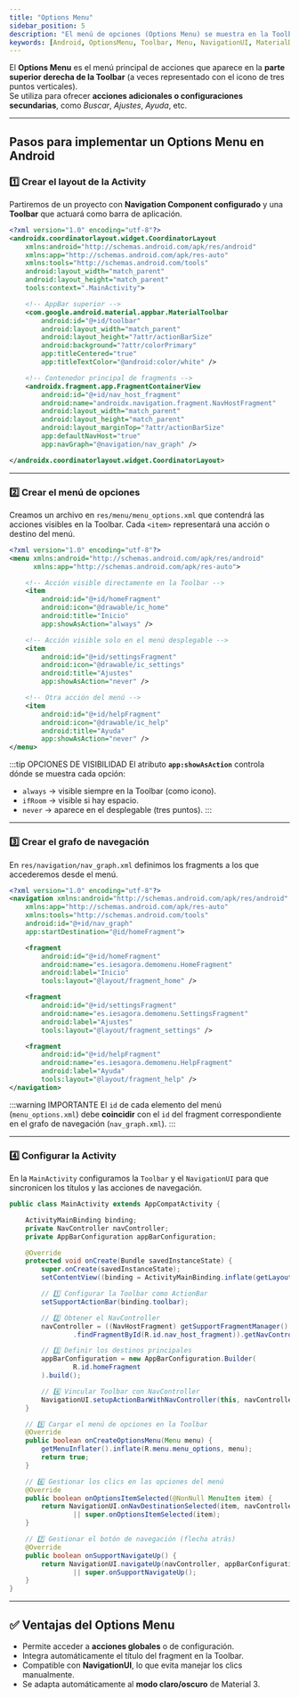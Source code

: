 ```yaml
---
title: "Options Menu"
sidebar_position: 5
description: "El menú de opciones (Options Menu) se muestra en la Toolbar y permite ofrecer acciones adicionales o navegación entre secciones secundarias. Se implementa mediante un archivo de menú XML y los métodos onCreateOptionsMenu y onOptionsItemSelected."
keywords: [Android, OptionsMenu, Toolbar, Menu, NavigationUI, MaterialDesign]
---
```


<div class="justify-text">

El **Options Menu** es el menú principal de acciones que aparece en la **parte superior derecha de la Toolbar** (a veces representado con el icono de tres puntos verticales).  
Se utiliza para ofrecer **acciones adicionales o configuraciones secundarias**, como *Buscar*, *Ajustes*, *Ayuda*, etc.

<!-- ![Demo Options Menu](../0-img/demo-options-menu.gif) -->

---

## Pasos para implementar un Options Menu en Android

### 1️⃣ Crear el layout de la Activity

Partiremos de un proyecto con **Navigation Component configurado** y una **Toolbar** que actuará como barra de aplicación.

```xml title="activity_main.xml"
<?xml version="1.0" encoding="utf-8"?>
<androidx.coordinatorlayout.widget.CoordinatorLayout
    xmlns:android="http://schemas.android.com/apk/res/android"
    xmlns:app="http://schemas.android.com/apk/res-auto"
    xmlns:tools="http://schemas.android.com/tools"
    android:layout_width="match_parent"
    android:layout_height="match_parent"
    tools:context=".MainActivity">

    <!-- AppBar superior -->
    <com.google.android.material.appbar.MaterialToolbar
        android:id="@+id/toolbar"
        android:layout_width="match_parent"
        android:layout_height="?attr/actionBarSize"
        android:background="?attr/colorPrimary"
        app:titleCentered="true"
        app:titleTextColor="@android:color/white" />

    <!-- Contenedor principal de fragments -->
    <androidx.fragment.app.FragmentContainerView
        android:id="@+id/nav_host_fragment"
        android:name="androidx.navigation.fragment.NavHostFragment"
        android:layout_width="match_parent"
        android:layout_height="match_parent"
        android:layout_marginTop="?attr/actionBarSize"
        app:defaultNavHost="true"
        app:navGraph="@navigation/nav_graph" />

</androidx.coordinatorlayout.widget.CoordinatorLayout>
````

---

### 2️⃣ Crear el menú de opciones

Creamos un archivo en `res/menu/menu_options.xml` que contendrá las acciones visibles en la Toolbar.
Cada `<item>` representará una acción o destino del menú.

```xml title="menu_options.xml"
<?xml version="1.0" encoding="utf-8"?>
<menu xmlns:android="http://schemas.android.com/apk/res/android"
      xmlns:app="http://schemas.android.com/apk/res-auto">

    <!-- Acción visible directamente en la Toolbar -->
    <item
        android:id="@+id/homeFragment"
        android:icon="@drawable/ic_home"
        android:title="Inicio"
        app:showAsAction="always" />

    <!-- Acción visible solo en el menú desplegable -->
    <item
        android:id="@+id/settingsFragment"
        android:icon="@drawable/ic_settings"
        android:title="Ajustes"
        app:showAsAction="never" />

    <!-- Otra acción del menú -->
    <item
        android:id="@+id/helpFragment"
        android:icon="@drawable/ic_help"
        android:title="Ayuda"
        app:showAsAction="never" />
</menu>
```

:::tip OPCIONES DE VISIBILIDAD
El atributo **`app:showAsAction`** controla dónde se muestra cada opción:

* `always` → visible siempre en la Toolbar (como icono).
* `ifRoom` → visible si hay espacio.
* `never` → aparece en el desplegable (tres puntos).
  :::

---

### 3️⃣ Crear el grafo de navegación

En `res/navigation/nav_graph.xml` definimos los fragments a los que accederemos desde el menú.

```xml title="nav_graph.xml"
<?xml version="1.0" encoding="utf-8"?>
<navigation xmlns:android="http://schemas.android.com/apk/res/android"
    xmlns:app="http://schemas.android.com/apk/res-auto"
    xmlns:tools="http://schemas.android.com/tools"
    android:id="@+id/nav_graph"
    app:startDestination="@id/homeFragment">

    <fragment
        android:id="@+id/homeFragment"
        android:name="es.iesagora.demomenu.HomeFragment"
        android:label="Inicio"
        tools:layout="@layout/fragment_home" />

    <fragment
        android:id="@+id/settingsFragment"
        android:name="es.iesagora.demomenu.SettingsFragment"
        android:label="Ajustes"
        tools:layout="@layout/fragment_settings" />

    <fragment
        android:id="@+id/helpFragment"
        android:name="es.iesagora.demomenu.HelpFragment"
        android:label="Ayuda"
        tools:layout="@layout/fragment_help" />
</navigation>
```

:::warning IMPORTANTE
El `id` de cada elemento del menú (`menu_options.xml`) debe **coincidir** con el `id` del fragment correspondiente en el grafo de navegación (`nav_graph.xml`).
:::

---

### 4️⃣ Configurar la Activity

En la `MainActivity` configuramos la `Toolbar` y el `NavigationUI` para que sincronicen los títulos y las acciones de navegación.

```java title="MainActivity.java"
public class MainActivity extends AppCompatActivity {

    ActivityMainBinding binding;
    private NavController navController;
    private AppBarConfiguration appBarConfiguration;

    @Override
    protected void onCreate(Bundle savedInstanceState) {
        super.onCreate(savedInstanceState);
        setContentView((binding = ActivityMainBinding.inflate(getLayoutInflater())).getRoot());

        // 1️⃣ Configurar la Toolbar como ActionBar
        setSupportActionBar(binding.toolbar);

        // 2️⃣ Obtener el NavController
        navController = ((NavHostFragment) getSupportFragmentManager()
                .findFragmentById(R.id.nav_host_fragment)).getNavController();

        // 3️⃣ Definir los destinos principales
        appBarConfiguration = new AppBarConfiguration.Builder(
                R.id.homeFragment
        ).build();

        // 4️⃣ Vincular Toolbar con NavController
        NavigationUI.setupActionBarWithNavController(this, navController, appBarConfiguration);
    }

    // 5️⃣ Cargar el menú de opciones en la Toolbar
    @Override
    public boolean onCreateOptionsMenu(Menu menu) {
        getMenuInflater().inflate(R.menu.menu_options, menu);
        return true;
    }

    // 6️⃣ Gestionar los clics en las opciones del menú
    @Override
    public boolean onOptionsItemSelected(@NonNull MenuItem item) {
        return NavigationUI.onNavDestinationSelected(item, navController)
                || super.onOptionsItemSelected(item);
    }

    // 7️⃣ Gestionar el botón de navegación (flecha atrás)
    @Override
    public boolean onSupportNavigateUp() {
        return NavigationUI.navigateUp(navController, appBarConfiguration)
                || super.onSupportNavigateUp();
    }
}
```

---

## ✅ Ventajas del Options Menu

* Permite acceder a **acciones globales** o de configuración.
* Integra automáticamente el título del fragment en la Toolbar.
* Compatible con **NavigationUI**, lo que evita manejar los clics manualmente.
* Se adapta automáticamente al **modo claro/oscuro** de Material 3.

</div>